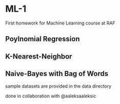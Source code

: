 # ML-1
First homework for Machine Learning course at RAF

## Poylnomial Regression

## K-Nearest-Neighbor

## Naive-Bayes with Bag of Words

sample datasets are provided in the data directory

done in collaboration with @aaleksaaleksic
